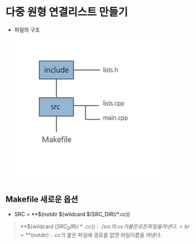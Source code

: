 # 다중 원형 연결리스트 만들기
 - 파일의 구조<br>
 ![structure](./img/structure.jpg)
## Makefile 새로운 옵션<br>
 - SRC = **$(notdir $(wildcard $(SRC_DIR)/*.cc)) 
 > **$(wildcard $(SRC_DIR)/*.cc)) : ./src의 .cc가 붙은 모든 파일을 꺼낸다.<br>
 > **$(notdir) : .cc가 붙은 파일에 경로를 없앤 파일이름을 꺼낸다.<br>
